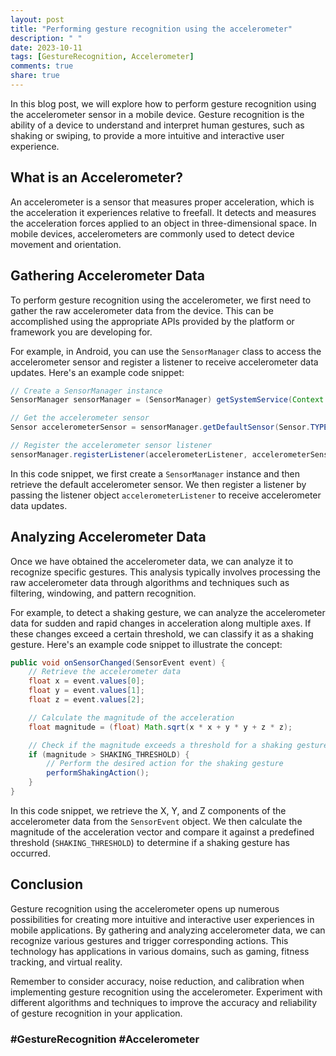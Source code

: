 ```yaml
---
layout: post
title: "Performing gesture recognition using the accelerometer"
description: " "
date: 2023-10-11
tags: [GestureRecognition, Accelerometer]
comments: true
share: true
---
```


In this blog post, we will explore how to perform gesture recognition using the accelerometer sensor in a mobile device. Gesture recognition is the ability of a device to understand and interpret human gestures, such as shaking or swiping, to provide a more intuitive and interactive user experience. 

## What is an Accelerometer?

An accelerometer is a sensor that measures proper acceleration, which is the acceleration it experiences relative to freefall. It detects and measures the acceleration forces applied to an object in three-dimensional space. In mobile devices, accelerometers are commonly used to detect device movement and orientation.

## Gathering Accelerometer Data

To perform gesture recognition using the accelerometer, we first need to gather the raw accelerometer data from the device. This can be accomplished using the appropriate APIs provided by the platform or framework you are developing for. 

For example, in Android, you can use the `SensorManager` class to access the accelerometer sensor and register a listener to receive accelerometer data updates. Here's an example code snippet:

```java
// Create a SensorManager instance
SensorManager sensorManager = (SensorManager) getSystemService(Context.SENSOR_SERVICE);

// Get the accelerometer sensor
Sensor accelerometerSensor = sensorManager.getDefaultSensor(Sensor.TYPE_ACCELEROMETER);

// Register the accelerometer sensor listener
sensorManager.registerListener(accelerometerListener, accelerometerSensor, SensorManager.SENSOR_DELAY_NORMAL);
```

In this code snippet, we first create a `SensorManager` instance and then retrieve the default accelerometer sensor. We then register a listener by passing the listener object `accelerometerListener` to receive accelerometer data updates.

## Analyzing Accelerometer Data

Once we have obtained the accelerometer data, we can analyze it to recognize specific gestures. This analysis typically involves processing the raw accelerometer data through algorithms and techniques such as filtering, windowing, and pattern recognition.

For example, to detect a shaking gesture, we can analyze the accelerometer data for sudden and rapid changes in acceleration along multiple axes. If these changes exceed a certain threshold, we can classify it as a shaking gesture. Here's an example code snippet to illustrate the concept:

```java
public void onSensorChanged(SensorEvent event) {
    // Retrieve the accelerometer data
    float x = event.values[0];
    float y = event.values[1];
    float z = event.values[2];

    // Calculate the magnitude of the acceleration
    float magnitude = (float) Math.sqrt(x * x + y * y + z * z);

    // Check if the magnitude exceeds a threshold for a shaking gesture
    if (magnitude > SHAKING_THRESHOLD) {
        // Perform the desired action for the shaking gesture
        performShakingAction();
    }
}
```

In this code snippet, we retrieve the X, Y, and Z components of the accelerometer data from the `SensorEvent` object. We then calculate the magnitude of the acceleration vector and compare it against a predefined threshold (`SHAKING_THRESHOLD`) to determine if a shaking gesture has occurred.

## Conclusion

Gesture recognition using the accelerometer opens up numerous possibilities for creating more intuitive and interactive user experiences in mobile applications. By gathering and analyzing accelerometer data, we can recognize various gestures and trigger corresponding actions. This technology has applications in various domains, such as gaming, fitness tracking, and virtual reality.

Remember to consider accuracy, noise reduction, and calibration when implementing gesture recognition using the accelerometer. Experiment with different algorithms and techniques to improve the accuracy and reliability of gesture recognition in your application.

### #GestureRecognition #Accelerometer